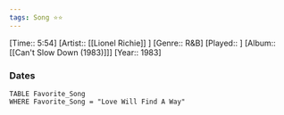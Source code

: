 ```yaml
---
tags: Song ⭐⭐ 
---
```

[Time:: 5:54]
[Artist:: [[Lionel Richie]] ]
[Genre:: R&B]
[Played:: ]
[Album:: [[Can't Slow Down (1983)]]]
[Year:: 1983]
### Dates
````dataview
TABLE Favorite_Song
WHERE Favorite_Song = "Love Will Find A Way"
````